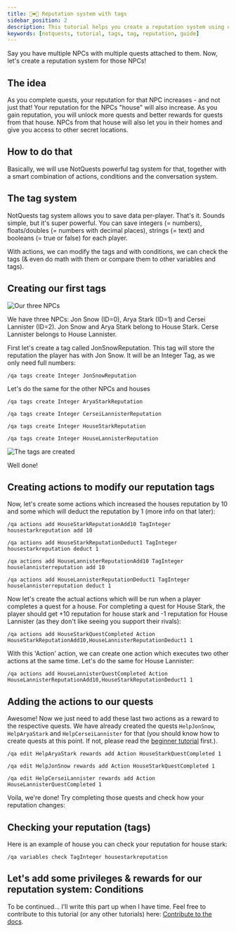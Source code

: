 ```yaml
---
title: 👩‍❤️‍👨 Reputation system with tags
sidebar_position: 2
description: This tutorial helps you create a reputation system using our powerful tag system.
keywords: [notquests, tutorial, tags, tag, reputation, guide]
---
```


Say you have multiple NPCs with multiple quests attached to them. Now, let's create a reputation system for those NPCs!

## The idea

As you complete quests, your reputation for that NPC increases - and not just that! Your reputation for the NPCs "house" will also increase. As you gain reputation, you will unlock more quests and better rewards for quests from that house. NPCs from that house will also let you in their homes and give you access to other secret locations.

## How to do that

Basically, we will use NotQuests powerful tag system for that, together with a smart combination of actions, conditions and the conversation system.

## The tag system 

NotQuests tag system allows you to save data per-player. That's it. Sounds simple, but it's super powerful. You can save integers (= numbers), floats/doubles (= numbers with decimal places), strings (= text) and booleans (= true or false) for each player.

With actions, we can modify the tags and with conditions, we can check the tags (& even do math with them or compare them to other variables and tags).

## Creating our first tags

![Our three NPCs](/img/reputation-system/npcs.png)

We have three NPCs: Jon Snow (ID=0), Arya Stark (ID=1) and Cersei Lannister (ID=2). Jon Snow and Arya Stark belong to House Stark. Cerse Lannister belongs to House Lannister.

First let's create a tag called JonSnowReputation. This tag will store the reputation the player has with Jon Snow. It will be an Integer Tag, as we only need full numbers:

`/qa tags create Integer JonSnowReputation`

Let's do the same for the other NPCs and houses

`/qa tags create Integer AryaStarkReputation`

`/qa tags create Integer CerseiLannisterReputation`

`/qa tags create Integer HouseStarkReputation`

`/qa tags create Integer HouseLannisterReputation`

![The tags are created](/img/reputation-system/tagscreated.png)

Well done!

## Creating actions to modify our reputation tags

Now, let's create some actions which increased the houses reputation by 10 and some which will deduct the reputation by 1 (more info on that later):

`/qa actions add HouseStarkReputationAdd10 TagInteger housestarkreputation add 10`

`/qa actions add HouseStarkReputationDeduct1 TagInteger housestarkreputation deduct 1`

`/qa actions add HouseLannisterReputationAdd10 TagInteger houselannisterreputation add 10`

`/qa actions add HouseLannisterReputationDeduct1 TagInteger houselannisterreputation deduct 1`


Now let's create the actual actions which will be run when a player completes a quest for a house. For completing a quest for House Stark, the player should get +10 reputation for house stark and -1 reputation for House Lannister (as they don't like seeing you support their rivals):

`/qa actions add HouseStarkQuestCompleted Action HouseStarkReputationAdd10,HouseLannisterReputationDeduct1 1`

With this 'Action' action, we can create one action which executes two other actions at the same time. Let's do the same for House Lannister:

`/qa actions add HouseLannisterQuestCompleted Action HouseLannisterReputationAdd10,HouseStarkReputationDeduct1 1`

## Adding the actions to our quests

Awesome! Now we just need to add these last two actions as a reward to the respective quests. We have already created the quests `HelpJonSnow`, `HelpAryaStark` and `HelpCerseiLannister` for that (you should know how to create quests at this point. If not, please read the [beginner tutorial](getting-started.md) first.).

`/qa edit HelpAryaStark rewards add Action HouseStarkQuestCompleted 1`

`/qa edit HelpJonSnow rewards add Action HouseStarkQuestCompleted 1`

`/qa edit HelpCerseiLannister rewards add Action HouseLannisterQuestCompleted 1`

Voila, we're done! Try completing those quests and check how your reputation changes:

## Checking your reputation (tags)

Here is an example of house you can check your reputation for house stark:

`/qa variables check TagInteger housestarkreputation`

## Let's add some privileges & rewards for our reputation system: Conditions

To be continued... I'll write this part up when I have time. Feel free to contribute to this tutorial (or any other tutorials) here: [Contribute to the docs](https://github.com/AlessioGr/NotQuests-Docs/blob/main/docs/tutorials/creating-a-reputation-system-with-tags.md).

